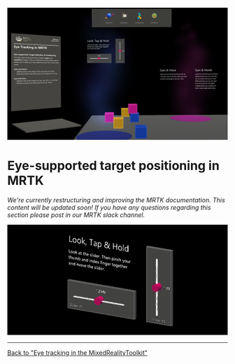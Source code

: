 ![MRTK](../Images/EyeTracking/mrtk_et_positioning.png)

# Eye-supported target positioning in MRTK

<!-- TODO: Add content -->
_We're currently restructuring and improving the MRTK documentation. 
This content will be updated soon! 
If you have any questions regarding this section please post in our MRTK slack channel._

![MRTK](../Images/EyeTracking/mrtk_et_positioning_slider.png)

---
[Back to "Eye tracking in the MixedRealityToolkit"](EyeTracking_Main.md)
